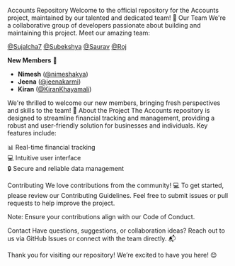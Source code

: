 Accounts Repository
Welcome to the official repository for the Accounts project, maintained by our talented and dedicated team! 🚀
Our Team
We're a collaborative group of developers passionate about building and maintaining this project. Meet our amazing team:

[@Sujalcha7](https://github.com/Sujalcha7)
[@Subekshya](https://github.com/Subekshyeah)
[@Saurav](https://github.com/sauravdhoju)
[@Roj](https://github.com/Sreinumder)

**New Members** 🎉  
- **Nimesh** ([@nimeshakya](https://github.com/nimeshakya))  
- **Jeena** ([@jeenakarmi](https://github.com/jeenakarmi))  
- **Kiran** ([@KiranKhayamali](https://github.com/KiranKhayamali))  

We're thrilled to welcome our new members, bringing fresh perspectives and skills to the team! 🙌
About the Project
The Accounts repository is designed to streamline financial tracking and management, providing a robust and user-friendly solution for businesses and individuals. Key features include:

📊 Real-time financial tracking  
💻 Intuitive user interface  
🔒 Secure and reliable data management

Contributing
We love contributions from the community! 💻 To get started, please review our Contributing Guidelines. Feel free to submit issues or pull requests to help improve the project.

Note: Ensure your contributions align with our Code of Conduct.

Contact
Have questions, suggestions, or collaboration ideas? Reach out to us via GitHub Issues or connect with the team directly. 📬

Thank you for visiting our repository! We’re excited to have you here! 😊
